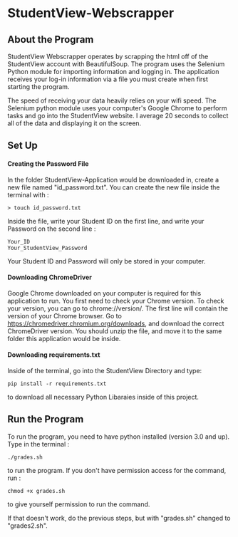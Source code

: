 # StudentView-Webscrapper

## About the Program

StudentView Webscrapper operates by scrapping the html off of the StudentView account with BeautifulSoup. The program uses the Selenium Python module for importing information and logging in. The application receives your log-in information via a file you must create when first starting the program. 

The speed of receiving your data heavily relies on your wifi speed. The Selenium python module uses your computer's Google Chrome to perform tasks and go into the StudentView website. I average 20 seconds to collect all of the data and displaying it on the screen.


## Set Up

#### Creating the Password File

In the folder StudentView-Application would be downloaded in, create a new file named "id_password.txt". You can create the new file inside the terminal with :
```
> touch id_password.txt
```

Inside the file, write your Student ID on the first line, and write your Password on the second line :
```
Your_ID
Your_StudentView_Password
```
Your Student ID and Password will only be stored in your computer. 

#### Downloading ChromeDriver

Google Chrome downloaded on your computer is required for this application to run.
You first need to check your Chrome version. To check your version, you can go to chrome://version/. The first line will contain the version of your Chrome browser.
Go to https://chromedriver.chromium.org/downloads, and download the correct ChromeDriver version. You should unzip the file, and move it to the same folder this application would be inside.

#### Downloading requirements.txt

Inside of the terminal, go into the StudentView Directory and type:
```
pip install -r requirements.txt
```
to download all necessary Python Libaraies inside of this project.



## Run the Program

To run the program, you need to have python installed (version 3.0 and up). Type in the terminal :
```
./grades.sh
```
to run the program.
If you don't have permission access for the command, run :
```
chmod +x grades.sh
```
to give yourself permission to run the command.

If that doesn't work, do the previous steps, but with "grades.sh" changed to "grades2.sh".